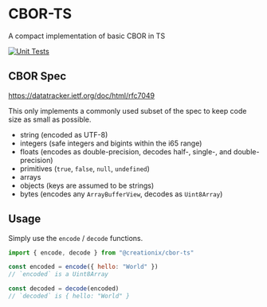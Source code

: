 # CBOR-TS

A compact implementation of basic CBOR in TS

[![Unit Tests](https://github.com/creationix/cbor-ts/actions/workflows/test.yaml/badge.svg?event=push)](https://github.com/creationix/cbor-ts/actions/workflows/test.yaml)

## CBOR Spec

https://datatracker.ietf.org/doc/html/rfc7049

This only implements a commonly used subset of the spec to keep code size as small as possible.

- string (encoded as UTF-8)
- integers (safe integers and bigints within the i65 range)
- floats (encodes as double-precision, decodes half-, single-, and double- precision)
- primitives (`true`, `false`, `null`, `undefined`)
- arrays
- objects (keys are assumed to be strings)
- bytes (encodes any `ArrayBufferView`, decodes as `Uint8Array`)

## Usage

Simply use the `encode` / `decode` functions.

```js
import { encode, decode } from "@creationix/cbor-ts"

const encoded = encode({ hello: "World" })
// `encoded` is a Uint8Array

const decoded = decode(encoded)
// `decoded` is { hello: "World" }
```
